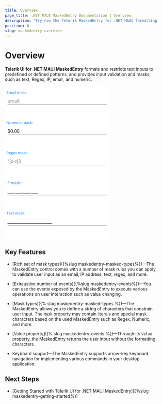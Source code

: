 ```yaml
---
title: Overview
page_title: .NET MAUI MaskedEntry Documentation | Overview
description: "Try now the Telerik MaskedEntry for .NET MAUI formatting and restricting text to predefined patterns, and providing input validation and masks."
position: 0
slug: maskedentry-overview
---
```


# Overview

**Telerik UI for .NET MAUI MaskedEntry** formats and restricts text inputs to predefined or defined patterns, and provides input validation and masks, such as text, Regex, IP, email, and numeric.

![maskedentry-overview](images/maskedentry-overview.png)

## Key Features

* [Rich set of mask types]({%slug maskedentry-masked-types%})&mdash;The MaskedEntry control comes with a number of mask rules you can apply to validate user input as an email, IP address, text, regex, and more.

* [Exhaustive number of events]({%slug maskedentry-events%})&mdash;You can use the events exposed by the MaskedEntry to execute various operations on user interaction such as value changing.

* [Mask types]({% slug maskedentry-masked-types %})&mdash;The MaskedEntry allows you to define a string of characters that constrain user input. The `Mask` property may contain literals and special mask characters based on the used MaskedEntry such as Regex, Numeric, and more.

* [Value property]({% slug maskedentry-events %})&mdash;Through its `Value` property, the MaskedEntry returns the user input without the formatting characters.

* Keyboard support&mdash;The MaskedEntry supports arrow-key keyboard navigation for implementing various commands in your desktop application.

## Next Steps

- [Getting Started with Telerik UI for .NET MAUI MaskedEntry]({%slug maskedentry-getting-started%})
